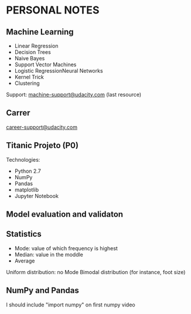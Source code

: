 PERSONAL NOTES
==============

Machine Learning
----------------
- Linear Regression
- Decision Trees
- Naive Bayes
- Support Vector Machines
- Logistic RegressionNeural Networks
- Kernel Trick
- Clustering

Support: machine-support@udacity.com (last resource)

Carrer
------
career-support@udacity.com

Titanic Projeto (P0)
--------------------
Technologies:
- Python 2.7
- NumPy
- Pandas
- matplotlib
- Jupyter Notebook

Model evaluation and validaton
------------------------------

## Statistics

- Mode: value of which frequency is highest
- Median: value in the moddle
- Average

Uniform distribution: no Mode
Bimodal distribution (for instance, foot size)


NumPy and Pandas
----------------

I should include "import numpy" on first numpy video
